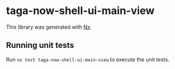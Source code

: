 # taga-now-shell-ui-main-view

This library was generated with [Nx](https://nx.dev).

## Running unit tests

Run `nx test taga-now-shell-ui-main-view` to execute the unit tests.

